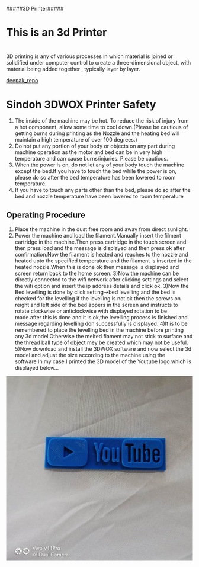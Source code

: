 #####3D Printer#####
# This is an 3d Printer<h1>

3D printing is any of various processes in which material is joined or solidified under computer control to create a three-dimensional object, with material being added together , typically layer by layer. 

[deepak_repo](img/3dprinter.jpeg)

# Sindoh 3DWOX Printer Safety

1) The inside of the machine may be hot. To reduce the risk of injury from a hot component, allow some time to cool down.(Please be cautious of getting burns during printing as the Nozzle and the heating bed will maintain a high temperature of over 100 degrees.)
2) Do not put any portion of your body or objects on any part during machine operation as the motor and
 bed can be in very high temperature and can cause burns/injuries. Please be cautious.
3)  When the power is on, do not let any of your body touch the machine except the bed.If you have to touch the bed while the power is on, please do so after the bed temperature has been lowered to room temperature.
4) If you have to touch any parts other than the bed, please do so after the bed and nozzle temperature have been lowered to room temperature

## Operating Procedure

1) Place the machine in the dust free room and away from direct sunlight.
2) Power the machine and load the filament.Manually insert the filment cartridge in the machine.Then press cartridge in the touch screen and then press load and the  message is displayed and then press ok after confirmation.Now the filament is heated and reaches to the nozzle and heated upto the specified temperature and the filament is inserted in the heated nozzle.When this is done ok then message is displayed and screen return back to the home screen.
3)Now the machine can be directly connected to the wifi network after clicking settings and select the wifi option and insert the ip address details and click ok.
3)Now the Bed levelling is done by click setting->bed levelling and the bed is checked for the levelling.if the levelling is not ok then the screws on reight and left side of the bed appers in the screen and instructs to rotate clockwise or anticlockwise with displayed rotation to be made.after this is done and it is ok,the levelling process is finished and message regarding levelling don successfully is displayed.
4)It is to be remembered to place the levelling bed in the machine before printing any 3d model.Otherwise the melted flament may not stick to surface and the thread ball type of object mey be created which may not be useful.
5)Now download and install the 3DWOX software and now select the 3d model and adjust the size according to the machine using the software.In my case I printed the 3D model of the Youtube logo which is displayed below...

![deepak_repo](img/youtube.jpeg)




